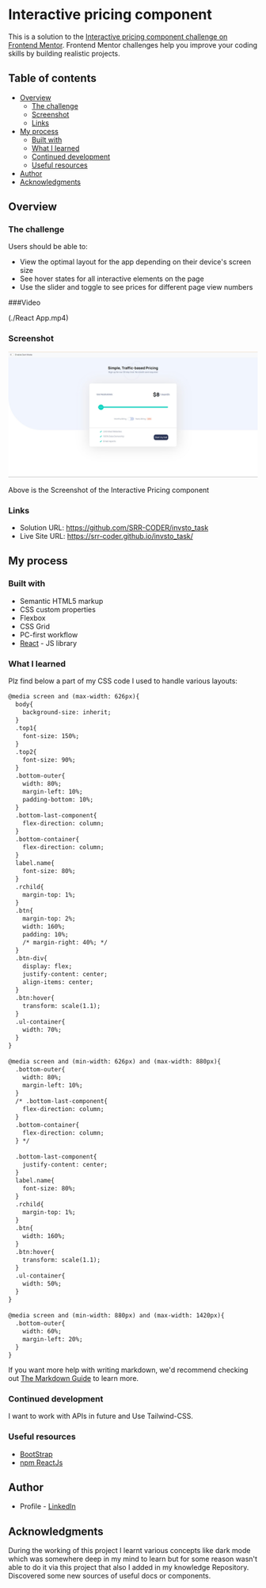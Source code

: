 # Interactive pricing component

This is a solution to the [Interactive pricing component challenge on Frontend Mentor](https://www.frontendmentor.io/challenges/interactive-pricing-component-t0m8PIyY8). Frontend Mentor challenges help you improve your coding skills by building realistic projects. 

## Table of contents

- [Overview](#overview)
  - [The challenge](#the-challenge)
  - [Screenshot](#screenshot)
  - [Links](#links)
- [My process](#my-process)
  - [Built with](#built-with)
  - [What I learned](#what-i-learned)
  - [Continued development](#continued-development)
  - [Useful resources](#useful-resources)
- [Author](#author)
- [Acknowledgments](#acknowledgments)


## Overview

### The challenge

Users should be able to:

- View the optimal layout for the app depending on their device's screen size
- See hover states for all interactive elements on the page
- Use the slider and toggle to see prices for different page view numbers

###Video
 
(./React App.mp4)

### Screenshot

![ScreenShot](./Intern1.jpg)

Above is the Screenshot of the Interactive Pricing component


### Links

- Solution URL: https://github.com/SRR-CODER/invsto_task
- Live Site URL: https://srr-coder.github.io/invsto_task/

## My process

### Built with

- Semantic HTML5 markup
- CSS custom properties
- Flexbox
- CSS Grid
- PC-first workflow
- [React](https://reactjs.org/) - JS library

### What I learned
Plz find below a part of my CSS code I used to handle various layouts:


```
@media screen and (max-width: 626px){
  body{
    background-size: inherit;
  }
  .top1{
    font-size: 150%;
  }
  .top2{
    font-size: 90%;
  }
  .bottom-outer{
    width: 80%;
    margin-left: 10%;
    padding-bottom: 10%;
  }
  .bottom-last-component{
    flex-direction: column;
  }
  .bottom-container{
    flex-direction: column;
  }
  label.name{
    font-size: 80%;
  }
  .rchild{
    margin-top: 1%;
  }
  .btn{
    margin-top: 2%;
    width: 160%;
    padding: 10%;
    /* margin-right: 40%; */
  }
  .btn-div{
    display: flex;
    justify-content: center;
    align-items: center;
  }
  .btn:hover{
    transform: scale(1.1);
  }
  .ul-container{
    width: 70%;
  }
}

@media screen and (min-width: 626px) and (max-width: 880px){
  .bottom-outer{
    width: 80%;
    margin-left: 10%;
  }
  /* .bottom-last-component{
    flex-direction: column;
  }
  .bottom-container{
    flex-direction: column;
  } */

  .bottom-last-component{
    justify-content: center;
  }
  label.name{
    font-size: 80%;
  }
  .rchild{
    margin-top: 1%;
  }
  .btn{
    width: 160%;
  }
  .btn:hover{
    transform: scale(1.1);
  }
  .ul-container{
    width: 50%;
  }
}

@media screen and (min-width: 880px) and (max-width: 1420px){
  .bottom-outer{
    width: 60%;
    margin-left: 20%;
  }
}
```


If you want more help with writing markdown, we'd recommend checking out [The Markdown Guide](https://www.markdownguide.org/) to learn more.

### Continued development

I want to work with APIs in future and Use Tailwind-CSS.

### Useful resources

- [BootStrap](https://getbootstrap.com/)
- [npm ReactJs](https://www.npmjs.com/) 

## Author

- Profile - [LinkedIn](www.linkedin.com/in/srriiitk)

## Acknowledgments

During the working of this project I learnt various concepts like dark mode which was somewhere deep in my mind to learn but
for some reason wasn't able to do it via this project that also I added in my knowledge Repository. Discovered some new sources of 
useful docs or components.
